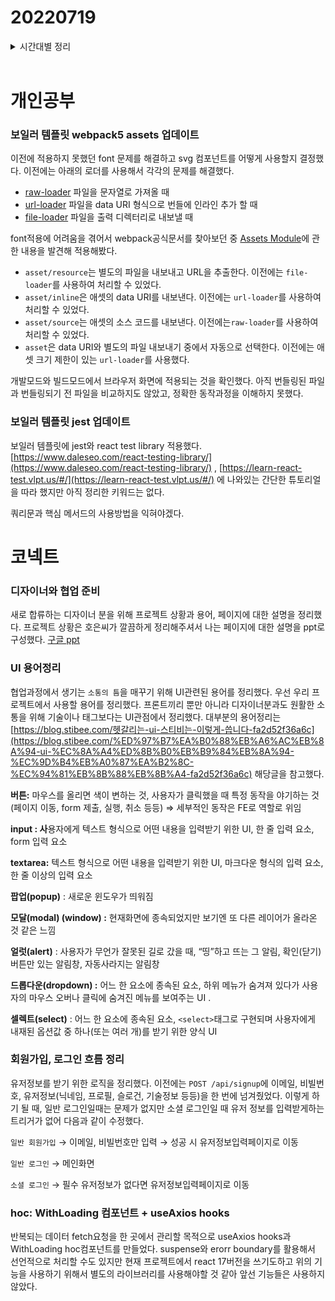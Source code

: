 # 20220719

<details>
<summary>시간대별 정리</summary>

### 오후

react webpack ts boiler template수정

- svg 컴포넌트 수정
- font 수정
- assets module

react에서 jest 사용하기

### 저녁

코넥트

- 디자이너와 협업 정리
- hoc
  - withLoading
- useAxios

</details>
<br>

# 개인공부

### 보일러 템플릿 webpack5 assets 업데이트

이전에 적용하지 못했던 font 문제를 해결하고 svg 컴포넌트를 어떻게 사용할지 결정했다. 이전에는 아래의 로더를 사용해서 각각의 문제를 해결했다.

- [raw-loader](https://v4.webpack.js.org/loaders/raw-loader/) 파일을 문자열로 가져올 때
- [url-loader](https://v4.webpack.js.org/loaders/url-loader/) 파일을 data URI 형식으로 번들에 인라인 추가 할 때
- [file-loader](https://v4.webpack.js.org/loaders/file-loader/) 파일을 출력 디렉터리로 내보낼 때

font적용에 어려움을 겪어서 webpack공식문서를 찾아보던 중 [Assets Module](https://webpack.kr/guides/asset-modules/)에 관한 내용을 발견해 적용해봤다.

- `asset/resource`는 별도의 파일을 내보내고 URL을 추출한다. 이전에는 `file-loader`를 사용하여 처리할 수 있었다.
- `asset/inline`은 애셋의 data URI를 내보낸다. 이전에는 `url-loader`를 사용하여 처리할 수 있었다.
- `asset/source`는 애셋의 소스 코드를 내보낸다. 이전에는`raw-loader`를 사용하여 처리할 수 있었다.
- `asset`은 data URI와 별도의 파일 내보내기 중에서 자동으로 선택한다. 이전에는 애셋 크기 제한이 있는 `url-loader`를 사용했다.

개발모드와 빌드모드에서 브라우저 화면에 적용되는 것을 확인했다. 아직 번들링된 파일과 번들링되기 전 파일을 비교하지도 않았고, 정확한 동작과정을 이해하지 못했다.

### 보일러 템플릿 jest 업데이트

보일러 템플릿에 jest와 react test library 적용했다. [https://www.daleseo.com/react-testing-library/](https://www.daleseo.com/react-testing-library/) , [https://learn-react-test.vlpt.us/#/](https://learn-react-test.vlpt.us/#/) 에 나와있는 간단한 튜토리얼을 따라 했지만 아직 정리한 키워드는 없다.

쿼리문과 핵심 메서드의 사용방법을 익혀야겠다.

# 코넥트

### 디자이너와 협업 준비

새로 합류하는 디자이너 분을 위해 프로젝트 상황과 용어, 페이지에 대한 설명을 정리했다. 프로젝트 상황은 호은씨가 깔끔하게 정리해주셔서 나는 페이지에 대한 설명을 ppt로 구성했다. [구글 ppt](https://docs.google.com/presentation/d/11_iCzXTan4Qe6eyzvMCjF-MiH7x7TLK9j0wWJ8Mf_r0/edit#slide=id.g13d87c8bfca_2_108)

### UI 용어정리

협업과정에서 생기는 `소통의 틈`을 매꾸기 위해 UI관련된 용어를 정리했다. 우선 우리 프로젝트에서 사용할 용어를 정리했다. 프론트끼리 뿐만 아니라 디자이너분과도 원활한 소통을 위해 기술이나 태그보다는 UI관점에서 정리했다. 대부분의 용어정리는 [https://blog.stibee.com/헷갈리는-ui-스티비는-이렇게-씁니다-fa2d52f36a6c](https://blog.stibee.com/%ED%97%B7%EA%B0%88%EB%A6%AC%EB%8A%94-ui-%EC%8A%A4%ED%8B%B0%EB%B9%84%EB%8A%94-%EC%9D%B4%EB%A0%87%EA%B2%8C-%EC%94%81%EB%8B%88%EB%8B%A4-fa2d52f36a6c) 해당글을 참고했다.

**버튼:** 마우스를 올리면 색이 변하는 것, 사용자가 클릭했을 때 특정 동작을 야기하는 것 (페이지 이동, form 제출, 실행, 취소 등등) ⇒ 세부적인 동작은 FE로 역할로 위임

**input : 사**용자에게 텍스트 형식으로 어떤 내용을 입력받기 위한 UI, 한 줄 입력 요소, form 입력 요소

**textarea:** 텍스트 형식으로 어떤 내용을 입력받기 위한 UI, 마크다운 형식의 입력 요소, 한 줄 이상의 입력 요소

**팝업(popup)** : 새로운 윈도우가 띄워짐

**모달(modal) (window) :** 현재화면에 종속되었지만 보기엔 또 다른 레이어가 올라온 것 같은 느낌

**얼럿(alert)** : 사용자가 무언가 잘못된 길로 갔을 때, “띵”하고 뜨는 그 알림, 확인(닫기) 버튼만 있는 알림창, 자동사라지는 알림창

**드롭다운(dropdown) :** 어느 한 요소에 종속된 요소, 하위 메뉴가 숨겨져 있다가 사용자의 마우스 오버나 클릭에 숨겨진 메뉴를 보여주는 UI .

**셀렉트(select)** : 어느 한 요소에 종속된 요소, `<select>`태그로 구현되며 사용자에게 내재된 옵션값 중 하나(또는 여러 개)를 받기 위한 양식 UI

### 회원가입, 로그인 흐름 정리

유저정보를 받기 위한 로직을 정리했다. 이전에는 `POST /api/signup`에 이메일, 비빌번호, 유저정보(닉네임, 프로필, 슬로건, 기술정보 등등)을 한 번에 넘겨줬었다. 이렇게 하기 될 때, 일반 로그인일때는 문제가 없지만 소셜 로그인일 때 유저 정보를 입력받게하는 트리거가 없어 다음과 같이 수정했다.

`일반 회원가입` → 이메일, 비빌번호만 입력 → 성공 시 유저정보입력페이지로 이동

`일반 로그인` → 메인화면

`소셜 로그인` → 필수 유저정보가 없다면 유저정보입력페이지로 이동

### hoc: WithLoading 컴포넌트 + useAxios hooks

반복되는 데이터 fetch요청을 한 곳에서 관리할 목적으로 useAxios hooks과 WithLoading hoc컴포넌트를 만들었다. suspense와 erorr boundary를 활용해서 선언적으로 처리할 수도 있지만 현재 프로젝트에서 react 17버전을 쓰기도하고 위의 기능을 사용하기 위해서 별도의 라이브러리를 사용해야할 것 같아 앞선 기능들은 사용하지 않았다.
